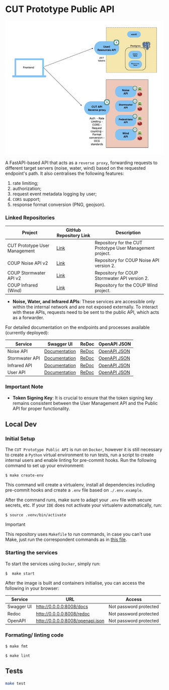 # CUT Prototype Public API

!["CUT Prototype Architecture"](.documentation/cut-architecture.jpg "CUT Prototype Architecture")

A FastAPI-based API that acts as a `reverse proxy`, forwarding requests to different target servers (noise, water, wind) based on the requested endpoint's path. It also centralises the following features:
1) rate limiting; 
2) authorization; 
3) request event metadata logging by user;
4) `CORS` support;
5) response format conversion (PNG, geojson).


### Linked Repositories

| Project                                     | GitHub Repository Link                                   | Description                                                |
|---------------------------------------------|----------------------------------------------------------|------------------------------------------------------------|
| CUT Prototype User Management               | [Link](https://github.com/digitalcityscience/CUT_Prototype_UserManagement) | Repository for the CUT Prototype User Management project.   |
| COUP Noise API v2                           | [Link](https://github.com/digitalcityscience/COUP-noise-api-v2) | Repository for COUP Noise API version 2.                    |
| COUP Stormwater API v2                      | [Link](https://github.com/digitalcityscience/COUP-stormwater-api-v2-) | Repository for COUP Stormwater API version 2.               |
| COUP Infrared (Wind)                        | [Link](https://github.com/digitalcityscience/COUP-wind)    | Repository for the COUP Wind project.                       |


- **Noise, Water, and Infrared APIs**: These services are accessible only within the internal network and are not exposed externally. To interact with these APIs, requests need to be sent to the public API, which acts as a forwarder.

For detailed documentation on the endpoints and processes available (currently deployed):

| Service       | Swagger UI                                     | ReDoc                                                 | OpenAPI JSON                                     |
|---------------|----------------------------------------------------------|------------------------------------------------------------|------------------------------------------------------------|
| Noise API     | [Documentation](https://api.city-scope.hcu-hamburg.de/cut-public-api/noise/docs) | [ReDoc](https://api.city-scope.hcu-hamburg.de/cut-public-api/noise/redoc) | [OpenAPI JSON](https://api.city-scope.hcu-hamburg.de/cut-public-api/noise/openapi.json) |
| Stormwater API| [Documentation](https://api.city-scope.hcu-hamburg.de/cut-public-api/stormwater/docs) | [ReDoc](https://api.city-scope.hcu-hamburg.de/cut-public-api/stormwater/redoc) | [OpenAPI JSON](https://api.city-scope.hcu-hamburg.de/cut-public-api/stormwater/openapi.json) |
| Infrared API  | [Documentation](https://api.city-scope.hcu-hamburg.de/cut-public-api/infrared/docs) | [ReDoc](https://api.city-scope.hcu-hamburg.de/cut-public-api/infrared/redoc) | [OpenAPI JSON](https://api.city-scope.hcu-hamburg.de/cut-public-api/infrared/openapi.json) |
| User API      | [Documentation](https://api.city-scope.hcu-hamburg.de/users/docs) | [ReDoc](https://api.city-scope.hcu-hamburg.de/users/redoc)                                                          | [OpenAPI JSON](https://api.city-scope.hcu-hamburg.de/users/openapi.json)                                                         |



### Important Note

- **Token Signing Key**: It is crucial to ensure that the token signing key remains consistent between the User Management API and the Public API for proper functionality.


## Local Dev

### Initial Setup

The `CUT Prototype Public API` is run on `Docker`, however it is still necessary to create a `Python` virtual environment to run tests, run a script to create internal users and enable linting for pre-commit hooks. Run the following command to set up your environment: 


```
$ make create-env
```

This command will create a virtualenv, install all dependencies including pre-commit hooks and create a `.env` file based on `./.env.example`. 

After the command runs, make sure to adapt your `.env` file with secure secrets, etc.  If your `IDE` does not activate your virtualenv automatically, run: 

```
$ source .venv/bin/activate
```

> [!IMPORTANT]
> This repository uses `Makefile` to run commands, in case you can't use Make, just run the correspondent commands as in [this file](./Makefile).


### Starting the services 

To start the services using `Docker`, simply run: 

```
$  make start
```

After the image is built and containers initialise, you can access the following in your browser: 

| Service    | URL                                | Access                                      |
|------------|------------------------------------|---------------------------------------------|
| Swagger UI | http://0.0.0.0:8008/docs           | Not password protected                       |
| Redoc      | http://0.0.0.0:8008/redoc          | Not password protected                       |
| OpenAPI    | http://0.0.0.0:8008/openapi.json   | Not password protected                       |


### Formating/ linting code

```
$ make fmt
```

```
$ make lint
```


## Tests 

```bash
make test
```